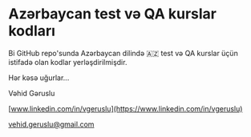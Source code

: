 # Azərbaycan test və QA kurslar kodları

Bi GitHub repo'sunda Azərbaycan dilində 🇦🇿 test və QA kurslar üçün istifadə olan kodlar yerləşdirilmişdir.
 
Hər kəsə uğurlar...

Vəhid Gəruslu

[www.linkedin.com/in/vgeruslu](https://www.linkedin.com/in/vgeruslu)

vehid.geruslu@gmail.com
